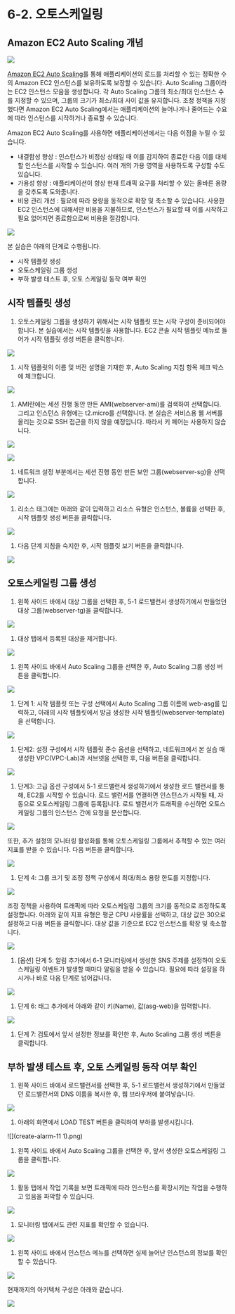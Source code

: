 # 6-2. 오토스케일링

## Amazon EC2 Auto Scaling 개념

![](../6.Add-Option/images/auto-scaling.png)

[Amazon EC2 Auto Scaling](https://docs.aws.amazon.com/ko\_kr/autoscaling/ec2/userguide/what-is-amazon-ec2-auto-scaling.html)를 통해 애플리케이션의 로드를 처리할 수 있는 정확한 수의 Amazon EC2 인스턴스를 보유하도록 보장할 수 있습니다. Auto Scaling 그룹이라는 EC2 인스턴스 모음을 생성합니다. 각 Auto Scaling 그룹의 최소/최대 인스턴스 수를 지정할 수 있으며, 그룹의 크기가 최소/최대 사이 값을 유지합니다. 조정 정책을 지정했다면 Amazon EC2 Auto Scaling에서는 애플리케이션의 늘어나거나 줄어드는 수요에 따라 인스턴스를 시작하거나 종료할 수 있습니다.

Amazon EC2 Auto Scaling를 사용하면 애플리케이션에서는 다음 이점을 누릴 수 있습니다.

* 내결함성 향상 : 인스턴스가 비정상 상태일 때 이를 감지하여 종료한 다음 이를 대체할 인스턴스를 시작할 수 있습니다. 여러 개의 가용 영역을 사용하도록 구성할 수도 있습니다.
* 가용성 향상 : 애플리케이션이 항상 현재 트래픽 요구를 처리할 수 있는 올바른 용량을 갖추도록 도와줍니다.
* 비용 관리 개선 : 필요에 따라 용량을 동적으로 확장 및 축소할 수 있습니다. 사용한 EC2 인스턴스에 대해서만 비용을 지불하므로, 인스턴스가 필요할 때 이를 시작하고 필요 없어지면 종료함으로써 비용을 절감합니다.

![](../6.Add-Option/images/asg.png)

본 실습은 아래의 단계로 수행됩니다.

* 시작 템플릿 생성
* 오토스케일링 그룹 생성
* 부하 발생 테스트 후, 오토 스케일링 동작 여부 확인

## 시작 템플릿 생성

1. 오토스케일링 그룹을 생성하기 위해서는 시작 템플릿 또는 시작 구성이 준비되어야 합니다. 본 실습에서는 시작 템플릿을 사용합니다. EC2 콘솔 시작 템플릿 메뉴로 들어가 시작 템플릿 생성 버튼을 클릭합니다.

![](../6.Add-Option/images/as-01.png)

1. 시작 템플릿의 이름 및 버전 설명을 기재한 후, Auto Scaling 지침 항목 체크 박스에 체크합니다.

![](../6.Add-Option/images/as-02.png)

1. AMI란에는 세션 진행 동안 만든 AMI(webserver-ami)를 검색하여 선택합니다. 그리고 인스턴스 유형에는 t2.micro를 선택합니다. 본 실습은 서비스용 웹 서버를 올리는 것으로 SSH 접근을 하지 않을 예정입니다. 따라서 키 페어는 사용하지 않습니다.

![](../6.Add-Option/images/as-03.png)

![](../6.Add-Option/images/as-04.png)

1. 네트워크 설정 부분에서는 세션 진행 동안 만든 보안 그룹(webserver-sg)을 선택합니다.

![](../6.Add-Option/images/as-05.png)

1. 리소스 태그에는 아래와 같이 입력하고 리소스 유형은 인스턴스, 볼륨을 선택한 후, 시작 템플릿 생성 버튼을 클릭합니다.

![](../6.Add-Option/images/as-06.png)

1. 다음 단계 지침을 숙지한 후, 시작 템플릿 보기 버튼을 클릭합니다.

![](../6.Add-Option/images/as-07.png)

## 오토스케일링 그룹 생성

1. 왼쪽 사이드 바에서 대상 그룹을 선택한 후, 5-1 로드밸런서 생성하기에서 만들었던 대상 그룹(webserver-tg)을 클릭합니다.

![](../6.Add-Option/images/as-08.png)

1. 대상 탭에서 등록된 대상을 제거합니다.

![](../6.Add-Option/images/as-09.png)

1. 왼쪽 사이드 바에서 Auto Scaling 그룹을 선택한 후, Auto Scaling 그룹 생성 버튼을 클릭합니다.

![](../6.Add-Option/images/as-10.png)

1. 단계 1: 시작 템플릿 또는 구성 선택에서 Auto Scaling 그룹 이름에 web-asg를 입력하고, 아래의 시작 템플릿에서 방금 생성한 시작 템플릿(webserver-template)을 선택합니다.

![](../6.Add-Option/images/as-11.png)

1. 단계2: 설정 구성에서 시작 템플릿 준수 옵션을 선택하고, 네트워크에서 본 실습 때 생성한 VPC(VPC-Lab)과 서브넷을 선택한 후, 다음 버튼을 클릭합니다.

![](../6.Add-Option/images/as-12.png)

1. 단계3: 고급 옵션 구성에서 5-1 로드밸런서 생성하기에서 생성한 로드 밸런서를 통해, EC2를 시작할 수 있습니다. 로드 밸런서를 연결하면 인스턴스가 시작될 때, 자동으로 오토스케일링 그룹에 등록됩니다. 로드 밸런서가 트래픽을 수신하면 오토스케일링 그룹의 인스턴스 간에 요청을 분산합니다.

![](../6.Add-Option/images/as-13.png)

또한, 추가 설정의 모니터링 활성화를 통해 오토스케일링 그룹에서 추적할 수 있는 여러 지표를 받을 수 있습니다. 다음 버튼을 클릭합니다.

![](../6.Add-Option/images/as-14.png)

1. 단계 4: 그룹 크기 및 조정 정책 구성에서 최대/최소 용량 한도를 지정합니다.

![](../6.Add-Option/images/as-15.png)

조정 정책을 사용하여 트래픽에 따라 오토스케일링 그룹의 크기를 동적으로 조정하도록 설정합니다. 아래와 같이 지표 유형은 평균 CPU 사용률을 선택하고, 대상 값은 30으로 설정하고 다음 버튼을 클릭합니다. 대상 값을 기준으로 EC2 인스턴스를 확장 및 축소합니다.

![](../6.Add-Option/images/as-16.png)

1. \[옵션] 단계 5: 알림 추가에서 6-1 모니터링에서 생성한 SNS 주제를 설정하여 오토스케일링 이벤트가 발생할 때마다 알림을 받을 수 있습니다. 필요에 따라 설정을 하시거나 바로 다음 단계로 넘어갑니다.

![](../6.Add-Option/images/as-17.png)

1. 단계 6: 태그 추가에서 아래와 같이 키(Name), 값(asg-web)을 입력합니다.

![](../6.Add-Option/images/as-18.png)

1. 단계 7: 검토에서 앞서 설정한 정보를 확인한 후, Auto Scaling 그룹 생성 버튼을 클릭합니다.

## 부하 발생 테스트 후, 오토 스케일링 동작 여부 확인

1. 왼쪽 사이드 바에서 로드밸런서를 선택한 후, 5-1 로드밸런서 생성하기에서 만들었던 로드밸런서의 DNS 이름을 복사한 후, 웹 브라우저에 붙여넣습니다.

![](../6.Add-Option/images/create-elb-12.png)

1. 아래의 화면에서 LOAD TEST 버튼을 클릭하여 부하를 발생시킵니다.

!\[]\(create-alarm-11 1).png)

1. 왼쪽 사이드 바에서 Auto Scaling 그룹을 선택한 후, 앞서 생성한 오토스케일링 그룹을 클릭합니다.

![](../6.Add-Option/images/as-20.png)

1. 활동 탭에서 작업 기록을 보면 트래픽에 따라 인스턴스를 확장시키는 작업을 수행하고 있음을 파악할 수 있습니다.

![](../6.Add-Option/images/as-21.png)

1. 모니터링 탭에서도 관련 지표를 확인할 수 있습니다.

![](../6.Add-Option/images/as-22.png)

1. 왼쪽 사이드 바에서 인스턴스 메뉴를 선택하면 실제 늘어난 인스턴스의 정보를 확인할 수 있습니다.

![](../6.Add-Option/images/as-23.png)

현재까지의 아키텍처 구성은 아래와 같습니다.

![](../6.Add-Option/images/6-2-architecture.svg)
